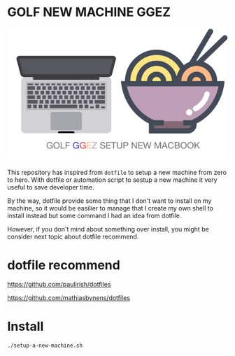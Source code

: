 # GOLF NEW MACHINE GGEZ

![logo](https://raw.githubusercontent.com/iamgoangle/setup-new-macbook/master/logo.png)

This repository has inspired from `dotfile` to setup a new machine from zero to hero. With dotfile or automation script to sestup a new machine it very useful to save developer time.

By the way, dotfile provide some thing that I don't want to install on my machine, so it would be easilier to manage that I create my own shell to install instead but some command I had an idea from dotfile.

However, if you don't mind about something over install, you might be consider next topic about dotfile recommend.

# dotfile recommend

https://github.com/paulirish/dotfiles

https://github.com/mathiasbynens/dotfiles

# Install

```shell
./setup-a-new-machine.sh
```
